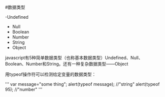#数据类型

-Undefined
- Null
- Boolean
- Number
- String
- Object

javascript有5种简单数据类型（也称基本数据类型）Undefined、Null、Boolean、Number和String。还有一种复杂数据类型——Object

用typeof操作符可以检测给定变量的数据类型：

'''
var message="some thing";
alert(typeof message);  //"string"
alert(typeof 95);  //"number" 
'''
